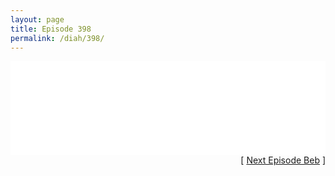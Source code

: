 ```yaml
---
layout: page
title: Episode 398
permalink: /diah/398/
---
```


<iframe allowfullscreen="true" frameborder="0" style="width:100%;" marginheight="0" marginwidth="0" mozallowfullscreen="true" scrolling="NO" src="//gdriveplayer.us/embed2.php?link=e43rxd3oJ%252BMwTOH8yDBSRw%252F19psFCrh0WYNSaC7oOi3%252FacOO53bw9N7rPK3%252FB6JLf0ggszgRNMnVwfvlcDSajzsP%252F2a%252FkukwrbEgbqgonx80dpu22IsntsvJre0%252F7Z8CI5Nodfoi5yt9POwLRW%252BJy2qNEQGb1wpaXC7kSlN6%252BJoUQ2BvPmQmAGgoJzZVdXUhioz9EfwD6Y14E%252Bvnzm3naP&amp;no_adult=yes" webkitallowfullscreen="true"></iframe>

<div align="right">[ <a href="/diah/399/">Next Episode Beb</a> ]</div>

